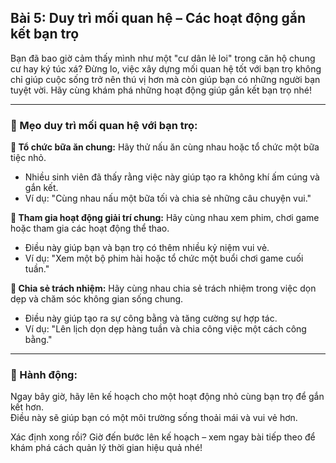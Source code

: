 ## Bài 5: Duy trì mối quan hệ – Các hoạt động gắn kết bạn trọ

Bạn đã bao giờ cảm thấy mình như một "cư dân lẻ loi" trong căn hộ chung cư hay ký túc xá? Đừng lo, việc xây dựng mối quan hệ tốt với bạn trọ không chỉ giúp cuộc sống trở nên thú vị hơn mà còn giúp bạn có những người bạn tuyệt vời. Hãy cùng khám phá những hoạt động giúp gắn kết bạn trọ nhé!

---

### 📌 Mẹo duy trì mối quan hệ với bạn trọ:

**🔹 Tổ chức bữa ăn chung:**
Hãy thử nấu ăn cùng nhau hoặc tổ chức một bữa tiệc nhỏ.  
- Nhiều sinh viên đã thấy rằng việc này giúp tạo ra không khí ấm cúng và gắn kết.  
- Ví dụ: "Cùng nhau nấu một bữa tối và chia sẻ những câu chuyện vui."

**🔹 Tham gia hoạt động giải trí chung:**
Hãy cùng nhau xem phim, chơi game hoặc tham gia các hoạt động thể thao.  
- Điều này giúp bạn và bạn trọ có thêm nhiều kỷ niệm vui vẻ.  
- Ví dụ: "Xem một bộ phim hài hoặc tổ chức một buổi chơi game cuối tuần."

**🔹 Chia sẻ trách nhiệm:**
Hãy cùng nhau chia sẻ trách nhiệm trong việc dọn dẹp và chăm sóc không gian sống chung.  
- Điều này giúp tạo ra sự công bằng và tăng cường sự hợp tác.  
- Ví dụ: "Lên lịch dọn dẹp hàng tuần và chia công việc một cách công bằng."

---

### 🚀 Hành động:

Ngay bây giờ, hãy lên kế hoạch cho một hoạt động nhỏ cùng bạn trọ để gắn kết hơn.  
Điều này sẽ giúp bạn có một môi trường sống thoải mái và vui vẻ hơn.

Xác định xong rồi? Giờ đến bước lên kế hoạch – xem ngay bài tiếp theo để khám phá cách quản lý thời gian hiệu quả nhé!